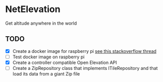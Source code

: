 # NetElevation

Get altitude anywhere in the world

## TODO

- [x] Create a docker image for raspberry pi [see this stackoverflow thread](https://stackoverflow.com/questions/60158729/deploying-asp-net-core-docker-image-from-x86-to-arm-raspberry-pi-in-vs2019)
- [ ] Test docker image on raspberry pi
- [x] Create a controller compatible Open Elevation API
- [ ] Create a ZipRepository class  that implements ITileRepository and that load its data from a giant Zip file

